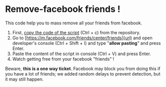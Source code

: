 # Remove-facebook friends !

This code help you to mass remove all your friends from facebook.

1) First, [copy the code of the script](https://github.com/danass/remove-fb-friends/blob/main/remove.js) (Ctrl + c) from the repository.
2) Go to [https://m.facebook.com/friends/center/friends](url) and open developer's console (Ctrl + Shift + I) and type "**allow pasting**" and press Enter.
3) Paste the content of the script in console (Ctrl + V) and press Enter.
4) Watch getting free from your facebook "friends" !

Beware, **this is a one way ticket**.
Facebook may block you from doing this if you have a lot of friends; we added random delays to prevent detection, but it may still happen.
